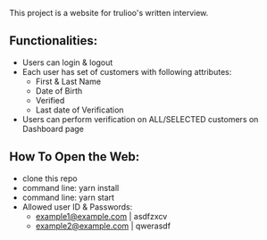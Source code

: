 This project is a website for trulioo's written interview.

## Functionalities:
- Users can login & logout
- Each user has set of customers with following attributes:
  - First & Last Name
  - Date of Birth
  - Verified
  - Last date of Verification
- Users can perform verification on ALL/SELECTED customers on Dashboard page

## How To Open the Web:
- clone this repo
- command line: yarn install
- command line: yarn start
- Allowed user ID & Passwords:
  - example1@example.com  | asdfzxcv
  - example2@example.com  | qwerasdf